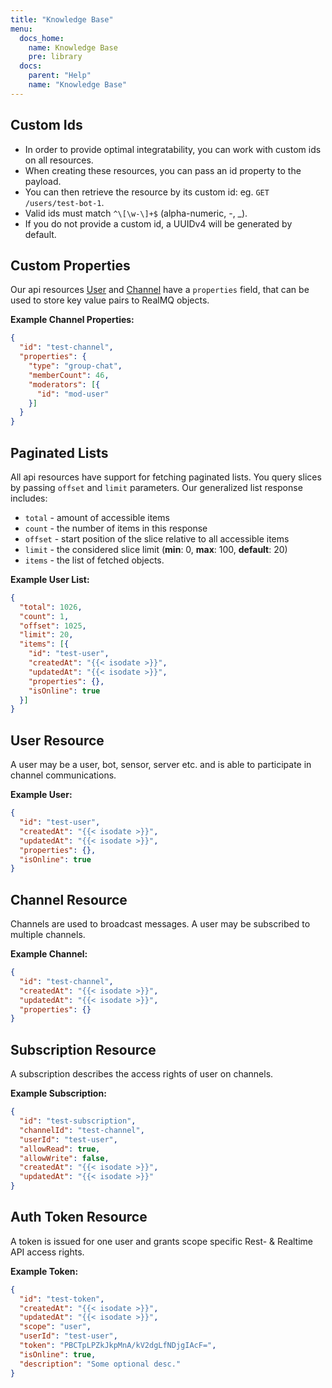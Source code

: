 ```yaml
---
title: "Knowledge Base"
menu:
  docs_home:
    name: Knowledge Base
    pre: library
  docs:
    parent: "Help"
    name: "Knowledge Base"
---
```


## Custom Ids

* In order to provide optimal integratability, you can work with custom ids on all resources.
* When creating these resources, you can pass an id property to the payload.
* You can then retrieve the resource by its custom id: eg. `GET /users/test-bot-1`.
* Valid ids must match `^\[\w-\]+$` (alpha-numeric, -, _).
* If you do not provide a custom id, a UUIDv4 will be generated by default.

## Custom Properties

Our api resources [User](#user-resource) and [Channel](#channel-resource) have a `properties` field, that can be used
to store key value pairs to RealMQ objects.

**Example Channel Properties:**
```json
{
  "id": "test-channel",
  "properties": {
    "type": "group-chat",
    "memberCount": 46,
    "moderators": [{
      "id": "mod-user"
    }]
  }
}
```

## Paginated Lists

All api resources have support for fetching paginated lists.
You query slices by passing `offset` and `limit` parameters.
Our generalized list response includes:

* `total` - amount of accessible items
* `count` - the number of items in this response
* `offset` - start position of the slice relative to all accessible items
* `limit` - the considered slice limit (**min**: 0, **max**: 100, **default**: 20)
* `items` - the list of fetched objects.

**Example User List:**
```json
{
  "total": 1026,
  "count": 1,
  "offset": 1025,
  "limit": 20,
  "items": [{
    "id": "test-user",
    "createdAt": "{{< isodate >}}",
    "updatedAt": "{{< isodate >}}",
    "properties": {},
    "isOnline": true
  }]
}
```

## User Resource

A user may be a user, bot, sensor, server etc. and is able to participate in channel communications.

**Example User:**
```json
{
  "id": "test-user",
  "createdAt": "{{< isodate >}}",
  "updatedAt": "{{< isodate >}}",
  "properties": {},
  "isOnline": true
}
```

## Channel Resource

Channels are used to broadcast messages. A user may be subscribed to multiple channels.

**Example Channel:**
```json
{
  "id": "test-channel",
  "createdAt": "{{< isodate >}}",
  "updatedAt": "{{< isodate >}}",
  "properties": {}
}
```

## Subscription Resource

A subscription describes the access rights of user on channels.

**Example Subscription:**
```json
{
  "id": "test-subscription",
  "channelId": "test-channel",
  "userId": "test-user",
  "allowRead": true,
  "allowWrite": false,
  "createdAt": "{{< isodate >}}",
  "updatedAt": "{{< isodate >}}"
}
```

## Auth Token Resource

A token is issued for one user and grants scope specific Rest- & Realtime API access rights.


**Example Token:**
```json
{
  "id": "test-token",
  "createdAt": "{{< isodate >}}",
  "updatedAt": "{{< isodate >}}",
  "scope": "user",
  "userId": "test-user",
  "token": "PBCTpLPZkJkpMnA/kV2dgLfNDjgIAcF=",
  "isOnline": true,
  "description": "Some optional desc."
}
```

